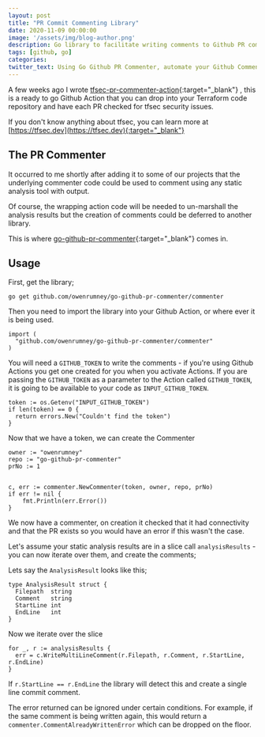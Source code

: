 ```yaml
---
layout: post
title: "PR Commit Commenting Library"
date: 2020-11-09 00:00:00
image: '/assets/img/blog-author.png'
description: Go library to facilitate writing comments to Github PR commits. Write single or multiline comments using the output of static analysis
tags: [github, go]
categories:
twitter_text: Using Go Github PR Commenter, automate your Github Comments
---
```


A few weeks ago I wrote [tfsec-pr-commenter-action](https://github.com/tfsec/tfsec-pr-commenter-action){:target="_blank"} , this is a ready to go Github Action that you can drop into your Terraform code repository and have each PR checked for tfsec security issues. 

If you don't know anything about tfsec, you can learn more at [https://tfsec.dev](https://tfsec.dev){:target="_blank"} 

## The PR Commenter

It occurred to me shortly after adding it to some of our projects that the underlying commenter code could be used to comment using any static analysis tool with output. 

Of course, the wrapping action code will be needed to un-marshall the analysis results but the creation of comments could be deferred to another library.

This is where [go-github-pr-commenter](https://github.com/owenrumney/go-github-pr-commenter){:target="_blank"}  comes in. 

## Usage

First, get the library;

```shell
go get github.com/owenrumney/go-github-pr-commenter/commenter
```

Then you need to import the library into your Github Action, or where ever it is being used.

```golang
import (
  "github.com/owenrumney/go-github-pr-commenter/commenter"
)
```

You will need a `GITHUB_TOKEN` to write the comments - if you're using Github Actions you get one created for you when you activate Actions. If you are passing the `GITHUB_TOKEN` as a parameter to the Action called `GITHUB_TOKEN`, it is going to be available to your code as `INPUT_GITHUB_TOKEN`.

```golang
token := os.Getenv("INPUT_GITHUB_TOKEN")
if len(token) == 0 {
  return errors.New("Couldn't find the token")
}
```

Now that we have a token, we can create the Commenter

```golang
owner := "owenrumney"
repo := "go-github-pr-commenter"
prNo := 1


c, err := commenter.NewCommenter(token, owner, repo, prNo)
if err != nil {
    fmt.Println(err.Error())
}
```

We now have a commenter, on creation it checked that it had connectivity and that the PR exists so you would have an error if this wasn't the case.


Let's assume your static analysis results are in a slice call `analysisResults` - you can now iterate over them, and create the comments;

Lets say the `AnalysisResult` looks like this;

```golang
type AnalysisResult struct {
  Filepath  string
  Comment   string
  StartLine int
  EndLine   int
}
```

Now we iterate over the slice

```golang
for _, r := analysisResults {
  err = c.WriteMultiLineComment(r.Filepath, r.Comment, r.StartLine, r.EndLine)
}
```

If `r.StartLine == r.EndLine` the library will detect this and create a single line commit comment.

The error returned can be ignored under certain conditions. For example, if the same comment is being written again, this would return a `commenter.CommentAlreadyWrittenError` which can be dropped on the floor.